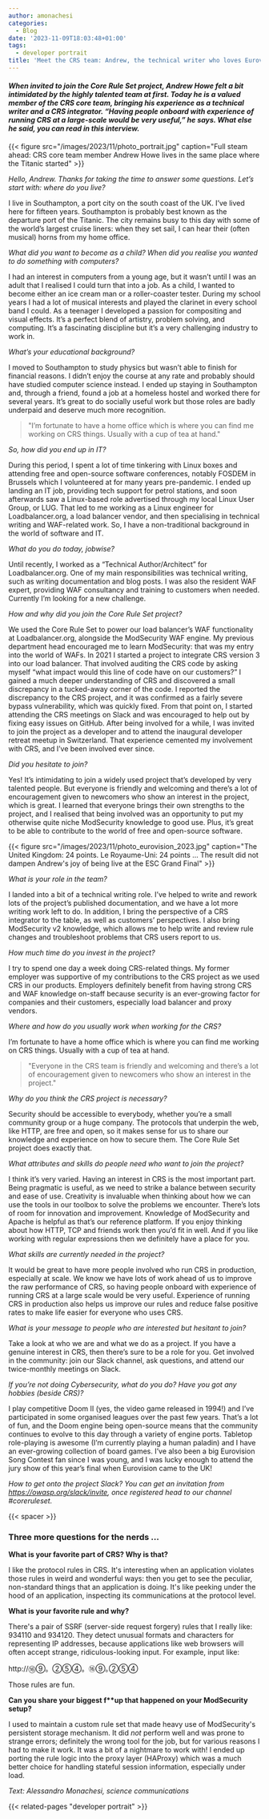 ```yaml
---
author: amonachesi
categories:
  - Blog
date: '2023-11-09T18:03:48+01:00'
tags:
  - developer portrait
title: 'Meet the CRS team: Andrew, the technical writer who loves Eurovision and Doom II'
---
```


#### *When invited to join the Core Rule Set project, Andrew Howe felt a bit intimidated by the highly talented team at first. Today he is a valued member of the CRS core team, bringing his experience as a technical writer and a CRS integrator. “Having people onboard with experience of running CRS at a large-scale would be very useful,” he says. What else he said, you can read in this interview.*

{{< figure src="/images/2023/11/photo_portrait.jpg" caption="Full steam ahead: CRS core team member Andrew Howe lives in the same place where the Titanic started" >}}

*Hello, Andrew. Thanks for taking the time to answer some questions. Let’s start with: where do you live?*

I live in Southampton, a port city on the south coast of the UK. I’ve lived here for fifteen years. Southampton is probably best known as the departure port of the Titanic. The city remains busy to this day with some of the world’s largest cruise liners: when they set sail, I can hear their (often musical) horns from my home office.

*What did you want to become as a child? When did you realise you wanted to do something with computers?*

I had an interest in computers from a young age, but it wasn’t until I was an adult that I realised I could turn that into a job. As a child, I wanted to become either an ice cream man or a roller-coaster tester. During my school years I had a lot of musical interests and played the clarinet in every school band I could. As a teenager I developed a passion for compositing and visual effects. It’s a perfect blend of artistry, problem solving, and computing. It’s a fascinating discipline but it’s a very challenging industry to work in.

*What’s your educational background?*

I moved to Southampton to study physics but wasn’t able to finish for financial reasons. I didn’t enjoy the course at any rate and probably should have studied computer science instead. I ended up staying in Southampton and, through a friend, found a job at a homeless hostel and worked there for several years. It’s great to do socially useful work but those roles are badly underpaid and deserve much more recognition.

> "I’m fortunate to have a home office which is where you can find me working on CRS things. Usually with a cup of tea at hand."

*So, how did you end up in IT?*

During this period, I spent a lot of time tinkering with Linux boxes and attending free and open-source software conferences, notably FOSDEM in Brussels which I volunteered at for many years pre-pandemic. I ended up landing an IT job, providing tech support for petrol stations, and soon afterwards saw a Linux-based role advertised through my local Linux User Group, or LUG. That led to me working as a Linux engineer for Loadbalancer.org, a load balancer vendor, and then specialising in technical writing and WAF-related work. So, I have a non-traditional background in the world of software and IT.

*What do you do today, jobwise?*

Until recently, I worked as a “Technical Author/Architect” for Loadbalancer.org. One of my main responsibilities was technical writing, such as writing documentation and blog posts. I was also the resident WAF expert, providing WAF consultancy and training to customers when needed. Currently I’m looking for a new challenge.

*How and why did you join the Core Rule Set project?*

We used the Core Rule Set to power our load balancer’s WAF functionality at Loadbalancer.org, alongside the ModSecurity WAF engine. My previous department head encouraged me to learn ModSecurity: that was my entry into the world of WAFs. In 2021 I started a project to integrate CRS version 3 into our load balancer. That involved auditing the CRS code by asking myself “what impact would this line of code have on our customers?” I gained a much deeper understanding of CRS and discovered a small discrepancy in a tucked-away corner of the code. I reported the discrepancy to the CRS project, and it was confirmed as a fairly severe bypass vulnerability, which was quickly fixed. From that point on, I started attending the CRS meetings on Slack and was encouraged to help out by fixing easy issues on GitHub. After being involved for a while, I was invited to join the project as a developer and to attend the inaugural developer retreat meetup in Switzerland. That experience cemented my involvement with CRS, and I’ve been involved ever since.

*Did you hesitate to join?*

Yes! It’s intimidating to join a widely used project that’s developed by very talented people. But everyone is friendly and welcoming and there’s a lot of encouragement given to newcomers who show an interest in the project, which is great. I learned that everyone brings their own strengths to the project, and I realised that being involved was an opportunity to put my otherwise quite niche ModSecurity knowledge to good use. Plus, it’s great to be able to contribute to the world of free and open-source software.

{{< figure src="/images/2023/11/photo_eurovision_2023.jpg" caption="The United Kingdom: 24 points. Le Royaume-Uni: 24 points ... The result did not dampen Andrew's joy of being live at the ESC Grand Final" >}}

*What is your role in the team?*

I landed into a bit of a technical writing role. I’ve helped to write and rework lots of the project’s published documentation, and we have a lot more writing work left to do. In addition, I bring the perspective of a CRS integrator to the table, as well as customers’ perspectives. I also bring ModSecurity v2 knowledge, which allows me to help write and review rule changes and troubleshoot problems that CRS users report to us.

*How much time do you invest in the project?*

I try to spend one day a week doing CRS-related things. My former employer was supportive of my contributions to the CRS project as we used CRS in our products. Employers definitely benefit from having strong CRS and WAF knowledge on-staff because security is an ever-growing factor for companies and their customers, especially load balancer and proxy vendors.

*Where and how do you usually work when working for the CRS?*

I’m fortunate to have a home office which is where you can find me working on CRS things. Usually with a cup of tea at hand.

> "Everyone in the CRS team is friendly and welcoming and there’s a lot of encouragement given to newcomers who show an interest in the project."

*Why do you think the CRS project is necessary?*

Security should be accessible to everybody, whether you’re a small community group or a huge company. The protocols that underpin the web, like HTTP, are free and open, so it makes sense for us to share our knowledge and experience on how to secure them. The Core Rule Set project does exactly that.

*What attributes and skills do people need who want to join the project?*

I think it’s very varied. Having an interest in CRS is the most important part. Being pragmatic is useful, as we need to strike a balance between security and ease of use. Creativity is invaluable when thinking about how we can use the tools in our toolbox to solve the problems we encounter. There’s lots of room for innovation and improvement. Knowledge of ModSecurity and Apache is helpful as that’s our reference platform. If you enjoy thinking about how HTTP, TCP and friends work then you’d fit in well. And if you like working with regular expressions then we definitely have a place for you.

*What skills are currently needed in the project?*

It would be great to have more people involved who run CRS in production, especially at scale. We know we have lots of work ahead of us to improve the raw performance of CRS, so having people onboard with experience of running CRS at a large scale would be very useful. Experience of running CRS in production also helps us improve our rules and reduce false positive rates to make life easier for everyone who uses CRS.

*What is your message to people who are interested but hesitant to join?*

Take a look at who we are and what we do as a project. If you have a genuine interest in CRS, then there’s sure to be a role for you. Get involved in the community: join our Slack channel, ask questions, and attend our twice-monthly meetings on Slack.

*If you’re not doing Cybersecurity, what do you do? Have you got any hobbies (beside CRS)?*

I play competitive Doom II (yes, the video game released in 1994!) and I’ve participated in some organised leagues over the past few years. That’s a lot of fun, and the Doom engine being open-source means that the community continues to evolve to this day through a variety of engine ports. Tabletop role-playing is awesome (I’m currently playing a human paladin) and I have an ever-growing collection of board games. I’ve also been a big Eurovision Song Contest fan since I was young, and I was lucky enough to attend the jury show of this year’s final when Eurovision came to the UK!

*How to get onto the project Slack? You can get an invitation from <https://owasp.org/slack/invite>, once registered head to our channel #coreruleset.*

{{< spacer >}}

### Three more questions for the nerds ...

**What is your favorite part of CRS? Why is that?**

I like the protocol rules in CRS. It's interesting when an application violates those rules in weird and wonderful ways: then you get to see the peculiar, non-standard things that an application is doing. It's like peeking under the hood of an application, inspecting its communications at the protocol level.

**What is your favorite rule and why?**

There's a pair of SSRF (server-side request forgery) rules that I really like: 934110 and 934120. They detect unusual formats and characters for representing IP addresses, because applications like web browsers will often accept strange, ridiculous-looking input. For example, input like:

http://⑯⑨。②⑤④。⑯⑨｡②⑤④

Those rules are fun.

**Can you share your biggest f\*\*up that happened on your ModSecurity setup?**

I used to maintain a custom rule set that made heavy use of ModSecurity's persistent storage mechanism. It did *not* perform well and was prone to strange errors; definitely the wrong tool for the job, but for various reasons I had to make it work. It was a bit of a nightmare to work with! I ended up porting the rule logic into the proxy layer (HAProxy) which was a much better choice for handling stateful session information, especially under load.

*Text: Alessandro Monachesi, science communications*

{{< related-pages "developer portrait" >}}

